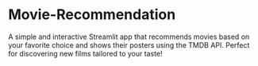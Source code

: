 # Movie-Recommendation
A simple and interactive Streamlit app that recommends movies based on your favorite choice and shows their posters using the TMDB API. Perfect for discovering new films tailored to your taste!
